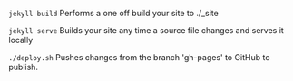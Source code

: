 `jekyll build`
Performs a one off build your site to ./_site

`jekyll serve`
Builds your site any time a source file changes and serves it locally

`./deploy.sh`
Pushes changes from the branch 'gh-pages' to GitHub to publish.